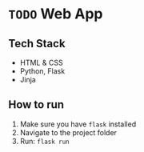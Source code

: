 # `TODO` Web App

## Tech Stack

- HTML & CSS
- Python, Flask
- Jinja

## How to run

1. Make sure you have `flask` installed
2. Navigate to the project folder
3. Run: `flask run`


